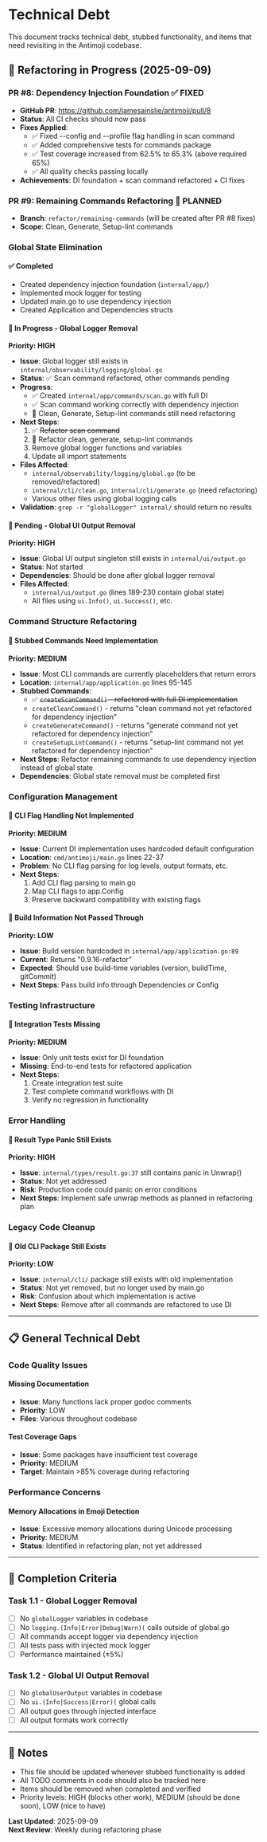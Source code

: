 # Technical Debt

This document tracks technical debt, stubbed functionality, and items that need revisiting in the Antimoji codebase.

## 🔄 Refactoring in Progress (2025-09-09)

### PR #8: Dependency Injection Foundation ✅ FIXED
- **GitHub PR**: https://github.com/jamesainslie/antimoji/pull/8
- **Status**: All CI checks should now pass
- **Fixes Applied**:
  - ✅ Fixed --config and --profile flag handling in scan command
  - ✅ Added comprehensive tests for commands package
  - ✅ Test coverage increased from 62.5% to 65.3% (above required 65%)
  - ✅ All quality checks passing locally
- **Achievements**: DI foundation + scan command refactored + CI fixes

### PR #9: Remaining Commands Refactoring 🚧 PLANNED
- **Branch**: `refactor/remaining-commands` (will be created after PR #8 fixes)
- **Scope**: Clean, Generate, Setup-lint commands

### Global State Elimination

#### ✅ Completed
- Created dependency injection foundation (`internal/app/`)
- Implemented mock logger for testing
- Updated main.go to use dependency injection
- Created Application and Dependencies structs

#### 🚧 In Progress - Global Logger Removal
**Priority: HIGH**
- **Issue**: Global logger still exists in `internal/observability/logging/global.go`
- **Status**: ✅ Scan command refactored, other commands pending
- **Progress**:
  - ✅ Created `internal/app/commands/scan.go` with full DI
  - ✅ Scan command working correctly with dependency injection
  - 🚧 Clean, Generate, Setup-lint commands still need refactoring
- **Next Steps**: 
  1. ✅ ~~Refactor scan command~~ 
  2. 🚧 Refactor clean, generate, setup-lint commands
  3. Remove global logger functions and variables
  4. Update all import statements
- **Files Affected**: 
  - `internal/observability/logging/global.go` (to be removed/refactored)
  - `internal/cli/clean.go`, `internal/cli/generate.go` (need refactoring)
  - Various other files using global logging calls
- **Validation**: `grep -r "globalLogger" internal/` should return no results

#### 🚧 Pending - Global UI Output Removal  
**Priority: HIGH**
- **Issue**: Global UI output singleton still exists in `internal/ui/output.go`
- **Status**: Not started
- **Dependencies**: Should be done after global logger removal
- **Files Affected**:
  - `internal/ui/output.go` (lines 189-230 contain global state)
  - All files using `ui.Info()`, `ui.Success()`, etc.

### Command Structure Refactoring

#### 🚧 Stubbed Commands Need Implementation
**Priority: MEDIUM**
- **Issue**: Most CLI commands are currently placeholders that return errors
- **Location**: `internal/app/application.go` lines 95-145
- **Stubbed Commands**:
  - ✅ ~~`createScanCommand()` - refactored with full DI implementation~~
  - `createCleanCommand()` - returns "clean command not yet refactored for dependency injection"  
  - `createGenerateCommand()` - returns "generate command not yet refactored for dependency injection"
  - `createSetupLintCommand()` - returns "setup-lint command not yet refactored for dependency injection"
- **Next Steps**: Refactor remaining commands to use dependency injection instead of global state
- **Dependencies**: Global state removal must be completed first

### Configuration Management

#### 🚧 CLI Flag Handling Not Implemented
**Priority: MEDIUM**
- **Issue**: Current DI implementation uses hardcoded default configuration
- **Location**: `cmd/antimoji/main.go` lines 22-37
- **Problem**: No CLI flag parsing for log levels, output formats, etc.
- **Next Steps**: 
  1. Add CLI flag parsing to main.go
  2. Map CLI flags to app.Config
  3. Preserve backward compatibility with existing flags

#### 🚧 Build Information Not Passed Through
**Priority: LOW**
- **Issue**: Build version hardcoded in `internal/app/application.go:89`
- **Current**: Returns "0.9.16-refactor" 
- **Expected**: Should use build-time variables (version, buildTime, gitCommit)
- **Next Steps**: Pass build info through Dependencies or Config

### Testing Infrastructure

#### 🚧 Integration Tests Missing
**Priority: MEDIUM**
- **Issue**: Only unit tests exist for DI foundation
- **Missing**: End-to-end tests for refactored application
- **Next Steps**: 
  1. Create integration test suite
  2. Test complete command workflows with DI
  3. Verify no regression in functionality

### Error Handling

#### 🚧 Result Type Panic Still Exists
**Priority: HIGH**
- **Issue**: `internal/types/result.go:37` still contains panic in Unwrap()
- **Status**: Not yet addressed
- **Risk**: Production code could panic on error conditions
- **Next Steps**: Implement safe unwrap methods as planned in refactoring plan

### Legacy Code Cleanup

#### 🚧 Old CLI Package Still Exists
**Priority: LOW**
- **Issue**: `internal/cli/` package still exists with old implementation
- **Status**: Not yet removed, but no longer used by main.go
- **Risk**: Confusion about which implementation is active
- **Next Steps**: Remove after all commands are refactored to use DI

---

## 📋 General Technical Debt

### Code Quality Issues

#### Missing Documentation
- **Issue**: Many functions lack proper godoc comments
- **Priority**: LOW
- **Files**: Various throughout codebase

#### Test Coverage Gaps
- **Issue**: Some packages have insufficient test coverage
- **Priority**: MEDIUM  
- **Target**: Maintain >85% coverage during refactoring

### Performance Concerns

#### Memory Allocations in Emoji Detection
- **Issue**: Excessive memory allocations during Unicode processing
- **Priority**: MEDIUM
- **Status**: Identified in refactoring plan, not yet addressed

---

## 🎯 Completion Criteria

### Task 1.1 - Global Logger Removal
- [ ] No `globalLogger` variables in codebase
- [ ] No `logging.(Info|Error|Debug|Warn)(` calls outside of global.go
- [ ] All commands accept logger via dependency injection
- [ ] All tests pass with injected mock logger
- [ ] Performance maintained (±5%)

### Task 1.2 - Global UI Output Removal
- [ ] No `globalUserOutput` variables in codebase  
- [ ] No `ui.(Info|Success|Error)(` global calls
- [ ] All output goes through injected interface
- [ ] All output formats work correctly

---

## 📝 Notes

- This file should be updated whenever stubbed functionality is added
- All TODO comments in code should also be tracked here
- Items should be removed when completed and verified
- Priority levels: HIGH (blocks other work), MEDIUM (should be done soon), LOW (nice to have)

**Last Updated**: 2025-09-09  
**Next Review**: Weekly during refactoring phase
